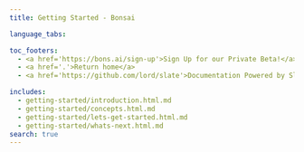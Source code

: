 ```yaml
---
title: Getting Started - Bonsai

language_tabs:

toc_footers:
  - <a href='https://bons.ai/sign-up'>Sign Up for our Private Beta!</a>
  - <a href='.'>Return home</a>
  - <a href='https://github.com/lord/slate'>Documentation Powered by Slate</a>

includes:
  - getting-started/introduction.html.md
  - getting-started/concepts.html.md
  - getting-started/lets-get-started.html.md
  - getting-started/whats-next.html.md
search: true
---
```


